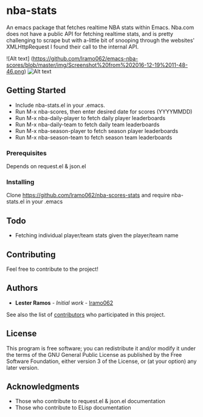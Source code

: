 # nba-stats

An emacs package that fetches realtime NBA stats within Emacs.
Nba.com does not have a public API for fetching realtime stats, and is pretty challenging to scrape 
but with a-little bit of snooping through the websites' XMLHttpRequest I found their call to the internal API.

![Alt text] (https://github.com/lramo062/emacs-nba-scores/blob/master/img/Screenshot%20from%202016-12-19%2011-48-46.png)
![Alt text](https://github.com/lramo062/emacs-nba-scores/blob/master/img/Screenshot%20from%202016-12-19%2011-48-26.png "Here's a screen shot:")


## Getting Started

* Include nba-stats.el in your .emacs. 
* Run M-x nba-scores, then enter desired date for scores (YYYYMMDD)
* Run M-x nba-daily-player to fetch daily player leaderboards
* Run M-x nba-daily-team to fetch daily team leaderboards
* Run M-x nba-season-player to fetch season player leaderboards
* Run M-x nba-season-team to fetch season team leaderboards

### Prerequisites

Depends on request.el & json.el


### Installing

Clone https://github.com/lramo062/nba-scores-stats and require nba-stats.el in your .emacs


## Todo

* Fetching individual player/team stats given the player/team name

## Contributing

Feel free to contribute to the project!

## Authors

* **Lester Ramos** - *Initial work* - [lramo062](https://github.com/lramo062)

See also the list of [contributors](https://github.com/lramo062/emacs-nba-scores/contributors) who participated in this project.

## License

This program is free software; you can redistribute it and/or modify
it under the terms of the GNU General Public License as published by
the Free Software Foundation, either version 3 of the License, or
(at your option) any later version.

## Acknowledgments

* Those who contribute to request.el & json.el documentation
* Those who contribute to ELisp documentation 
